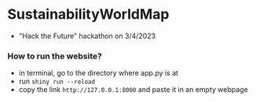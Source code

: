 # SustainabilityWorldMap
- "Hack the Future" hackathon on 3/4/2023

### How to run the website?
- in terminal, go to the directory where app.py is at
- run `shiny run --reload`
- copy the link `http://127.0.0.1:8000` and paste it in an empty webpage
